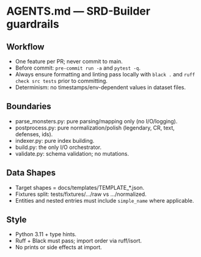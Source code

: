 # AGENTS.md — SRD-Builder guardrails

## Workflow
- One feature per PR; never commit to main.
- Before commit: `pre-commit run -a` and `pytest -q`.
- Always ensure formatting and linting pass locally with `black .` and `ruff check src tests` prior to committing.
- Determinism: no timestamps/env-dependent values in dataset files.

## Boundaries
- parse_monsters.py: pure parsing/mapping only (no I/O/logging).
- postprocess.py: pure normalization/polish (legendary, CR, text, defenses, ids).
- indexer.py: pure index building.
- build.py: the only I/O orchestrator.
- validate.py: schema validation; no mutations.

## Data Shapes
- Target shapes = docs/templates/TEMPLATE_*.json.
- Fixtures split: tests/fixtures/.../raw vs .../normalized.
- Entities and nested entries must include `simple_name` where applicable.

## Style
- Python 3.11 + type hints.
- Ruff + Black must pass; import order via ruff/isort.
- No prints or side effects at import.
